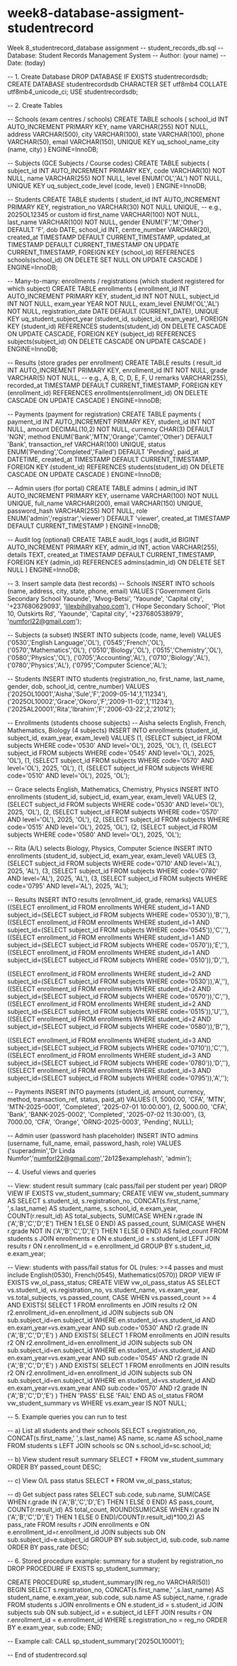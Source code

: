 # week8-database-assigment-studentrecord
Week 8_studentrecord_database assignment
-- student_records_db.sql
-- Database: Student Records Management System
-- Author: (your name)
-- Date: (today)

-- 1. Create Database
DROP DATABASE IF EXISTS studentrecordsdb;
CREATE DATABASE studentrecordsdb CHARACTER SET utf8mb4 COLLATE utf8mb4_unicode_ci;
USE studentrecordsdb;

-- 2. Create Tables

-- Schools (exam centres / schools)
CREATE TABLE schools (
  school_id INT AUTO_INCREMENT PRIMARY KEY,
  name VARCHAR(255) NOT NULL,
  address VARCHAR(500),
  city VARCHAR(100),
  state VARCHAR(100),
  phone VARCHAR(50),
  email VARCHAR(150),
  UNIQUE KEY uq_school_name_city (name, city)
) ENGINE=InnoDB;

-- Subjects (GCE Subjects / Course codes)
CREATE TABLE subjects (
  subject_id INT AUTO_INCREMENT PRIMARY KEY,
  code VARCHAR(10) NOT NULL,
  name VARCHAR(255) NOT NULL,
  level ENUM('OL','AL') NOT NULL,
  UNIQUE KEY uq_subject_code_level (code, level)
) ENGINE=InnoDB;

-- Students
CREATE TABLE students (
  student_id INT AUTO_INCREMENT PRIMARY KEY,
  registration_no VARCHAR(30) NOT NULL UNIQUE, -- e.g., 2025OL12345 or custom id
  first_name VARCHAR(100) NOT NULL,
  last_name VARCHAR(100) NOT NULL,
  gender ENUM('F','M','Other') DEFAULT 'F',
  dob DATE,
  school_id INT,
  centre_number VARCHAR(20),
  created_at TIMESTAMP DEFAULT CURRENT_TIMESTAMP,
  updated_at TIMESTAMP DEFAULT CURRENT_TIMESTAMP ON UPDATE CURRENT_TIMESTAMP,
  FOREIGN KEY (school_id) REFERENCES schools(school_id) ON DELETE SET NULL ON UPDATE CASCADE
) ENGINE=InnoDB;

-- Many-to-many: enrollments / registrations (which student registered for which subject)
CREATE TABLE enrollments (
  enrollment_id INT AUTO_INCREMENT PRIMARY KEY,
  student_id INT NOT NULL,
  subject_id INT NOT NULL,
  exam_year YEAR NOT NULL,
  exam_level ENUM('OL','AL') NOT NULL,
  registration_date DATE DEFAULT (CURRENT_DATE),
  UNIQUE KEY uq_student_subject_year (student_id, subject_id, exam_year),
  FOREIGN KEY (student_id) REFERENCES students(student_id) ON DELETE CASCADE ON UPDATE CASCADE,
  FOREIGN KEY (subject_id) REFERENCES subjects(subject_id) ON DELETE CASCADE ON UPDATE CASCADE
) ENGINE=InnoDB;

-- Results (store grades per enrollment)
CREATE TABLE results (
  result_id INT AUTO_INCREMENT PRIMARY KEY,
  enrollment_id INT NOT NULL,
  grade VARCHAR(5) NOT NULL, -- e.g., A, B, C, D, E, F, U
  remarks VARCHAR(255),
  recorded_at TIMESTAMP DEFAULT CURRENT_TIMESTAMP,
  FOREIGN KEY (enrollment_id) REFERENCES enrollments(enrollment_id) ON DELETE CASCADE ON UPDATE CASCADE
) ENGINE=InnoDB;

-- Payments (payment for registration)
CREATE TABLE payments (
  payment_id INT AUTO_INCREMENT PRIMARY KEY,
  student_id INT NOT NULL,
  amount DECIMAL(10,2) NOT NULL,
  currency CHAR(3) DEFAULT 'NGN',
  method ENUM('Bank','MTN','Orange','Camtel','Other') DEFAULT 'Bank',
  transaction_ref VARCHAR(100) UNIQUE,
  status ENUM('Pending','Completed','Failed') DEFAULT 'Pending',
  paid_at DATETIME,
  created_at TIMESTAMP DEFAULT CURRENT_TIMESTAMP,
  FOREIGN KEY (student_id) REFERENCES students(student_id) ON DELETE CASCADE ON UPDATE CASCADE
) ENGINE=InnoDB;

-- Admin users (for portal)
CREATE TABLE admins (
  admin_id INT AUTO_INCREMENT PRIMARY KEY,
  username VARCHAR(100) NOT NULL UNIQUE,
  full_name VARCHAR(200),
  email VARCHAR(150) UNIQUE,
  password_hash VARCHAR(255) NOT NULL,
  role ENUM('admin','registrar','viewer') DEFAULT 'viewer',
  created_at TIMESTAMP DEFAULT CURRENT_TIMESTAMP
) ENGINE=InnoDB;

-- Audit log (optional)
CREATE TABLE audit_logs (
  audit_id BIGINT AUTO_INCREMENT PRIMARY KEY,
  admin_id INT,
  action VARCHAR(255),
  details TEXT,
  created_at TIMESTAMP DEFAULT CURRENT_TIMESTAMP,
  FOREIGN KEY (admin_id) REFERENCES admins(admin_id) ON DELETE SET NULL
) ENGINE=InnoDB;

-- 3. Insert sample data (test records)
-- Schools
INSERT INTO schools (name, address, city, state, phone, email) VALUES
('Government Girls Secondary School Yaounde', 'Mvog-Betsi', 'Yaounde', 'Capital city', '+237680629093', 'lilexbih@yahoo.com'),
('Hope Secondary School', 'Plot 10, Outskirts Rd', 'Yaounde', 'Capital city', '+237680538979', 'numforl22@gmail.com');

-- Subjects (a subset)
INSERT INTO subjects (code, name, level) VALUES
('0530','English Language','OL'),
('0545','French','OL'),
('0570','Mathematics','OL'),
('0510','Biology','OL'),
('0515','Chemistry','OL'),
('0580','Physics','OL'),
('0705','Accounting','AL'),
('0710','Biology','AL'),
('0780','Physics','AL'),
('0795','Computer Science','AL');

-- Students
INSERT INTO students (registration_no, first_name, last_name, gender, dob, school_id, centre_number) VALUES
('2025OL10001','Aisha','Sule','F','2009-05-14',1,'11234'),
('2025OL10002','Grace','Okoro','F','2009-11-02',1,'11234'),
('2025AL20001','Rita','Ibrahim','F','2006-03-22',2,'21012');

-- Enrollments (students choose subjects)
-- Aisha selects English, French, Mathematics, Biology (4 subjects)
INSERT INTO enrollments (student_id, subject_id, exam_year, exam_level) VALUES
(1, (SELECT subject_id FROM subjects WHERE code='0530' AND level='OL'), 2025, 'OL'),
(1, (SELECT subject_id FROM subjects WHERE code='0545' AND level='OL'), 2025, 'OL'),
(1, (SELECT subject_id FROM subjects WHERE code='0570' AND level='OL'), 2025, 'OL'),
(1, (SELECT subject_id FROM subjects WHERE code='0510' AND level='OL'), 2025, 'OL');

-- Grace selects English, Mathematics, Chemistry, Physics
INSERT INTO enrollments (student_id, subject_id, exam_year, exam_level) VALUES
(2, (SELECT subject_id FROM subjects WHERE code='0530' AND level='OL'), 2025, 'OL'),
(2, (SELECT subject_id FROM subjects WHERE code='0570' AND level='OL'), 2025, 'OL'),
(2, (SELECT subject_id FROM subjects WHERE code='0515' AND level='OL'), 2025, 'OL'),
(2, (SELECT subject_id FROM subjects WHERE code='0580' AND level='OL'), 2025, 'OL');

-- Rita (A/L) selects Biology, Physics, Computer Science
INSERT INTO enrollments (student_id, subject_id, exam_year, exam_level) VALUES
(3, (SELECT subject_id FROM subjects WHERE code='0710' AND level='AL'), 2025, 'AL'),
(3, (SELECT subject_id FROM subjects WHERE code='0780' AND level='AL'), 2025, 'AL'),
(3, (SELECT subject_id FROM subjects WHERE code='0795' AND level='AL'), 2025, 'AL');

-- Results
INSERT INTO results (enrollment_id, grade, remarks) VALUES
((SELECT enrollment_id FROM enrollments WHERE student_id=1 AND subject_id=(SELECT subject_id FROM subjects WHERE code='0530')),'B',''),
((SELECT enrollment_id FROM enrollments WHERE student_id=1 AND subject_id=(SELECT subject_id FROM subjects WHERE code='0545')),'C',''),
((SELECT enrollment_id FROM enrollments WHERE student_id=1 AND subject_id=(SELECT subject_id FROM subjects WHERE code='0570')),'E',''),
((SELECT enrollment_id FROM enrollments WHERE student_id=1 AND subject_id=(SELECT subject_id FROM subjects WHERE code='0510')),'D',''),

((SELECT enrollment_id FROM enrollments WHERE student_id=2 AND subject_id=(SELECT subject_id FROM subjects WHERE code='0530')),'A',''),
((SELECT enrollment_id FROM enrollments WHERE student_id=2 AND subject_id=(SELECT subject_id FROM subjects WHERE code='0570')),'C',''),
((SELECT enrollment_id FROM enrollments WHERE student_id=2 AND subject_id=(SELECT subject_id FROM subjects WHERE code='0515')),'U',''),
((SELECT enrollment_id FROM enrollments WHERE student_id=2 AND subject_id=(SELECT subject_id FROM subjects WHERE code='0580')),'B',''),

((SELECT enrollment_id FROM enrollments WHERE student_id=3 AND subject_id=(SELECT subject_id FROM subjects WHERE code='0710')),'C',''),
((SELECT enrollment_id FROM enrollments WHERE student_id=3 AND subject_id=(SELECT subject_id FROM subjects WHERE code='0780')),'D',''),
((SELECT enrollment_id FROM enrollments WHERE student_id=3 AND subject_id=(SELECT subject_id FROM subjects WHERE code='0795')),'A','');

-- Payments
INSERT INTO payments (student_id, amount, currency, method, transaction_ref, status, paid_at) VALUES
(1, 5000.00, 'CFA', 'MTN', 'MTN-2025-0001', 'Completed', '2025-07-01 10:00:00'),
(2, 5000.00, 'CFA', 'Bank', 'BANK-2025-0002', 'Completed', '2025-07-02 11:30:00'),
(3, 7000.00, 'CFA', 'Orange', 'ORNG-2025-0003', 'Pending', NULL);

-- Admin user (password hash placeholder)
INSERT INTO admins (username, full_name, email, password_hash, role) VALUES
('superadmin','Dr Linda Numfor','numforl22@gmail.com','$2b$12$examplehash', 'admin');

-- 4. Useful views and queries

-- View: student result summary (calc pass/fail per student per year)
DROP VIEW IF EXISTS vw_student_summary;
CREATE VIEW vw_student_summary AS
SELECT s.student_id, s.registration_no, CONCAT(s.first_name,' ',s.last_name) AS student_name,
       s.school_id,
       e.exam_year,
       COUNT(r.result_id) AS total_subjects,
       SUM(CASE WHEN r.grade IN ('A','B','C','D','E') THEN 1 ELSE 0 END) AS passed_count,
       SUM(CASE WHEN r.grade NOT IN ('A','B','C','D','E') THEN 1 ELSE 0 END) AS failed_count
FROM students s
JOIN enrollments e ON e.student_id = s.student_id
LEFT JOIN results r ON r.enrollment_id = e.enrollment_id
GROUP BY s.student_id, e.exam_year;

-- View: students with pass/fail status for OL (rules: >=4 passes and must include English(0530), French(0545), Mathematics(0570))
DROP VIEW IF EXISTS vw_ol_pass_status;
CREATE VIEW vw_ol_pass_status AS
SELECT vs.student_id, vs.registration_no, vs.student_name, vs.exam_year, vs.total_subjects, vs.passed_count,
       CASE
         WHEN vs.passed_count >= 4
           AND EXISTS(
             SELECT 1 FROM enrollments en JOIN results r2 ON r2.enrollment_id=en.enrollment_id
             JOIN subjects sub ON sub.subject_id=en.subject_id
             WHERE en.student_id=vs.student_id AND en.exam_year=vs.exam_year
               AND sub.code='0530' AND r2.grade IN ('A','B','C','D','E')
           )
           AND EXISTS(
             SELECT 1 FROM enrollments en JOIN results r2 ON r2.enrollment_id=en.enrollment_id
             JOIN subjects sub ON sub.subject_id=en.subject_id
             WHERE en.student_id=vs.student_id AND en.exam_year=vs.exam_year
               AND sub.code='0545' AND r2.grade IN ('A','B','C','D','E')
           )
           AND EXISTS(
             SELECT 1 FROM enrollments en JOIN results r2 ON r2.enrollment_id=en.enrollment_id
             JOIN subjects sub ON sub.subject_id=en.subject_id
             WHERE en.student_id=vs.student_id AND en.exam_year=vs.exam_year
               AND sub.code='0570' AND r2.grade IN ('A','B','C','D','E')
           )
         THEN 'PASS'
         ELSE 'FAIL'
       END AS ol_status
FROM vw_student_summary vs
WHERE vs.exam_year IS NOT NULL;

-- 5. Example queries you can run to test

-- a) List all students and their schools
SELECT s.registration_no, CONCAT(s.first_name,' ',s.last_name) AS name, sc.name AS school_name FROM students s LEFT JOIN schools sc ON s.school_id=sc.school_id;

-- b) View student result summary
SELECT * FROM vw_student_summary ORDER BY passed_count DESC;

-- c) View O/L pass status
SELECT * FROM vw_ol_pass_status;

-- d) Get subject pass rates
SELECT sub.code, sub.name,
SUM(CASE WHEN r.grade IN ('A','B','C','D','E') THEN 1 ELSE 0 END) AS pass_count,
COUNT(r.result_id) AS total_count,
ROUND(SUM(CASE WHEN r.grade IN ('A','B','C','D','E') THEN 1 ELSE 0 END)/COUNT(r.result_id)*100,2) AS pass_rate
FROM results r
JOIN enrollments e ON e.enrollment_id=r.enrollment_id
JOIN subjects sub ON sub.subject_id=e.subject_id
GROUP BY sub.subject_id, sub.code, sub.name ORDER BY pass_rate DESC;

-- 6. Stored procedure example: summary for a student by registration_no
DROP PROCEDURE IF EXISTS sp_student_summary;

CREATE PROCEDURE sp_student_summary(IN reg_no VARCHAR(50))
BEGIN
  SELECT s.registration_no,
         CONCAT(s.first_name,' ',s.last_name) AS student_name,
         e.exam_year,
         sub.code,
         sub.name AS subject_name,
         r.grade
  FROM students s
  JOIN enrollments e ON e.student_id = s.student_id
  JOIN subjects sub ON sub.subject_id = e.subject_id
  LEFT JOIN results r ON r.enrollment_id = e.enrollment_id
  WHERE s.registration_no = reg_no
  ORDER BY e.exam_year, sub.code;
END;


-- Example call:
CALL sp_student_summary('2025OL10001');





-- End of studentrecord.sql
